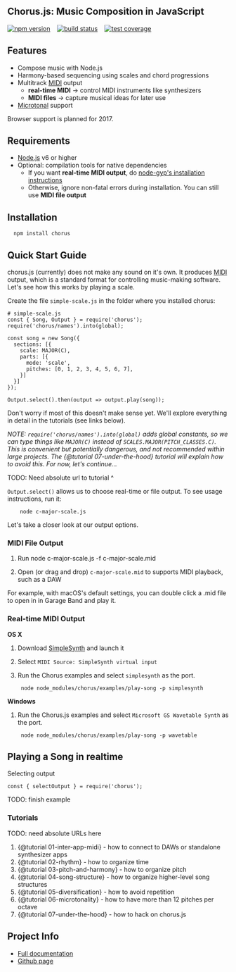 ## Chorus.js: Music Composition in JavaScript

[![npm version](https://badge.fury.io/js/chorus.svg)](https://npmjs.org/package/chorus)&nbsp;&nbsp;&nbsp;
[![build status](https://travis-ci.org/adamjmurray/chorus.js.svg?branch=master)](https://travis-ci.org/adamjmurray/chorus.js)&nbsp;&nbsp;&nbsp;
[![test coverage](https://coveralls.io/repos/github/adamjmurray/chorus.js/badge.svg?branch=master)](https://coveralls.io/github/adamjmurray/chorus.js?branch=master)


## Features

- Compose music with Node.js
- Harmony-based sequencing using scales and chord progressions
- Multitrack [MIDI](http://www.instructables.com/id/What-is-MIDI/) output
  - **real-time MIDI** &rarr; control MIDI instruments like synthesizers
  - **MIDI files** &rarr; capture musical ideas for later use
- [Microtonal](https://en.wikipedia.org/wiki/Microtonal_music) support

Browser support is planned for 2017.


## Requirements

- [Node.js](https://nodejs.org) v6 or higher
- Optional: compilation tools for native dependencies
  - If you want **real-time MIDI output**, do [node-gyp's installation instructions](https://github.com/nodejs/node-gyp#installation) 
  - Otherwise, ignore non-fatal errors during installation. You can still use **MIDI file output**

## Installation

      npm install chorus


## Quick Start Guide

chorus.js (currently) does not make any sound on it's own. It produces [MIDI](http://www.instructables.com/id/What-is-MIDI/)
output, which is a standard format for controlling music-making software. Let's see how this works by playing a scale.

Create the file `simple-scale.js` in the folder where you installed chorus:

```
# simple-scale.js
const { Song, Output } = require('chorus');
require('chorus/names').into(global);

const song = new Song({
  sections: [{
    scale: MAJOR(C),
    parts: [{
      mode: 'scale',
      pitches: [0, 1, 2, 3, 4, 5, 6, 7],
    }]
  }]
});

Output.select().then(output => output.play(song));

```

Don't worry if most of this doesn't make sense yet. We'll explore everything in detail in the tutorials (see links below).

*NOTE: `require('chorus/names').into(global)` adds global constants, 
so we can type things like `MAJOR(C)` instead of `SCALES.MAJOR(PITCH_CLASSES.C)`. 
This is convenient but potentially dangerous, and not recommended within large projects. 
The {@tutorial 07-under-the-hood} tutorial will explain how to avoid this. For now, let's continue...*
  
TODO: Need absolute url to tutorial ^  

`Output.select()` allows us to choose real-time or file output. 
To see usage instructions, run it:

        node c-major-scale.js
        
Let's take a closer look at our output options.       


### MIDI File Output

1. Run
        node c-major-scale.js -f c-major-scale.mid
        
2. Open (or drag and drop) `c-major-scale.mid` to supports MIDI playback, such as a DAW        

For example, with macOS's default settings, you can double click a .mid file to open in in Garage Band and play it.


### Real-time MIDI Output

**OS X**

1. Download [SimpleSynth](http://notahat.com/simplesynth/) and launch it
2. Select `MIDI Source: SimpleSynth virtual input` 
3. Run the Chorus examples and select `simplesynth` as the port.

        node node_modules/chorus/examples/play-song -p simplesynth


**Windows**

1. Run the Chorus.js examples and select `Microsoft GS Wavetable Synth` as the port.
 
        node node_modules/chorus/examples/play-song -p wavetable


## Playing a Song in realtime

Selecting output

```
const { selectOutput } = require('chorus');

```

TODO: finish example



### Tutorials

TODO: need absolute URLs here

1. {@tutorial 01-inter-app-midi} - how to connect to DAWs or standalone synthesizer apps
2. {@tutorial 02-rhythm} - how to organize time
3. {@tutorial 03-pitch-and-harmony} - how to organize pitch
4. {@tutorial 04-song-structure} - how to organize higher-level song structures
5. {@tutorial 05-diversification} - how to avoid repetition
6. {@tutorial 06-microtonality} - how to have more than 12 pitches per octave
7. {@tutorial 07-under-the-hood} - how to hack on chorus.js


## Project Info

- [Full documentation](https://adamjmurray.github.io/chorus.js/)
- [Github page](https://github.com/adamjmurray/chorus.js/)

